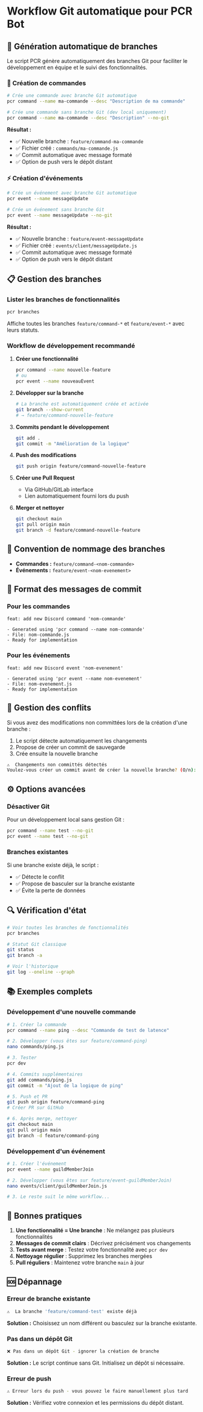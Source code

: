 # Workflow Git automatique pour PCR Bot

## 🌿 Génération automatique de branches

Le script PCR génère automatiquement des branches Git pour faciliter le développement en équipe et le suivi des fonctionnalités.

### 🔧 Création de commandes

```bash
# Crée une commande avec branche Git automatique
pcr command --name ma-commande --desc "Description de ma commande"

# Crée une commande sans branche Git (dev local uniquement)
pcr command --name ma-commande --desc "Description" --no-git
```

**Résultat :**
- ✅ Nouvelle branche : `feature/command-ma-commande`
- ✅ Fichier créé : `commands/ma-commande.js`
- ✅ Commit automatique avec message formaté
- ✅ Option de push vers le dépôt distant

### ⚡ Création d'événements

```bash
# Crée un événement avec branche Git automatique
pcr event --name messageUpdate

# Crée un événement sans branche Git
pcr event --name messageUpdate --no-git
```

**Résultat :**
- ✅ Nouvelle branche : `feature/event-messageUpdate`
- ✅ Fichier créé : `events/client/messageUpdate.js`
- ✅ Commit automatique avec message formaté
- ✅ Option de push vers le dépôt distant

## 📋 Gestion des branches

### Lister les branches de fonctionnalités

```bash
pcr branches
```

Affiche toutes les branches `feature/command-*` et `feature/event-*` avec leurs statuts.

### Workflow de développement recommandé

1. **Créer une fonctionnalité**
   ```bash
   pcr command --name nouvelle-feature
   # ou
   pcr event --name nouveauEvent
   ```

2. **Développer sur la branche**
   ```bash
   # La branche est automatiquement créée et activée
   git branch --show-current
   # → feature/command-nouvelle-feature
   ```

3. **Commits pendant le développement**
   ```bash
   git add .
   git commit -m "Amélioration de la logique"
   ```

4. **Push des modifications**
   ```bash
   git push origin feature/command-nouvelle-feature
   ```

5. **Créer une Pull Request**
   - Via GitHub/GitLab interface
   - Lien automatiquement fourni lors du push

6. **Merger et nettoyer**
   ```bash
   git checkout main
   git pull origin main
   git branch -d feature/command-nouvelle-feature
   ```

## 🔄 Convention de nommage des branches

- **Commandes :** `feature/command-<nom-commande>`
- **Événements :** `feature/event-<nom-evenement>`

## 📝 Format des messages de commit

### Pour les commandes
```
feat: add new Discord command 'nom-commande'

- Generated using 'pcr command --name nom-commande'
- File: nom-commande.js
- Ready for implementation
```

### Pour les événements
```
feat: add new Discord event 'nom-evenement'

- Generated using 'pcr event --name nom-evenement'
- File: nom-evenement.js
- Ready for implementation
```

## 🚨 Gestion des conflits

Si vous avez des modifications non committées lors de la création d'une branche :

1. Le script détecte automatiquement les changements
2. Propose de créer un commit de sauvegarde
3. Crée ensuite la nouvelle branche

```bash
⚠️  Changements non committés détectés
Voulez-vous créer un commit avant de créer la nouvelle branche? (O/n):
```

## ⚙️ Options avancées

### Désactiver Git
Pour un développement local sans gestion Git :

```bash
pcr command --name test --no-git
pcr event --name test --no-git
```

### Branches existantes
Si une branche existe déjà, le script :
- ✅ Détecte le conflit
- ✅ Propose de basculer sur la branche existante
- ✅ Évite la perte de données

## 🔍 Vérification d'état

```bash
# Voir toutes les branches de fonctionnalités
pcr branches

# Statut Git classique
git status
git branch -a

# Voir l'historique
git log --oneline --graph
```

## 📚 Exemples complets

### Développement d'une nouvelle commande

```bash
# 1. Créer la commande
pcr command --name ping --desc "Commande de test de latence"

# 2. Développer (vous êtes sur feature/command-ping)
nano commands/ping.js

# 3. Tester
pcr dev

# 4. Commits supplémentaires
git add commands/ping.js
git commit -m "Ajout de la logique de ping"

# 5. Push et PR
git push origin feature/command-ping
# Créer PR sur GitHub

# 6. Après merge, nettoyer
git checkout main
git pull origin main
git branch -d feature/command-ping
```

### Développement d'un événement

```bash
# 1. Créer l'événement
pcr event --name guildMemberJoin

# 2. Développer (vous êtes sur feature/event-guildMemberJoin)
nano events/client/guildMemberJoin.js

# 3. Le reste suit le même workflow...
```

## 🎯 Bonnes pratiques

1. **Une fonctionnalité = Une branche** : Ne mélangez pas plusieurs fonctionnalités
2. **Messages de commit clairs** : Décrivez précisément vos changements
3. **Tests avant merge** : Testez votre fonctionnalité avec `pcr dev`
4. **Nettoyage régulier** : Supprimez les branches mergées
5. **Pull réguliers** : Maintenez votre branche `main` à jour

## 🆘 Dépannage

### Erreur de branche existante
```bash
⚠️  La branche 'feature/command-test' existe déjà
```
**Solution :** Choisissez un nom différent ou basculez sur la branche existante.

### Pas dans un dépôt Git
```bash
❌ Pas dans un dépôt Git - ignorer la création de branche
```
**Solution :** Le script continue sans Git. Initialisez un dépôt si nécessaire.

### Erreur de push
```bash
⚠️ Erreur lors du push - vous pouvez le faire manuellement plus tard
```
**Solution :** Vérifiez votre connexion et les permissions du dépôt distant.
